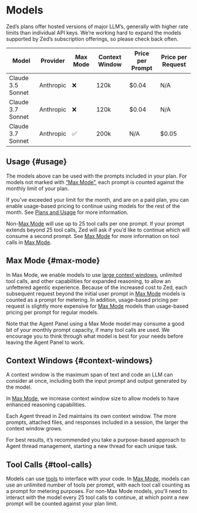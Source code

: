 # Models

Zed’s plans offer hosted versions of major LLM’s, generally with higher rate limits than individual API keys. We’re working hard to expand the models supported by Zed’s subscription offerings, so please check back often.

| Model | Provider | Max Mode | Context Window | Price per Prompt | Price per Request |
| --- | --- | --- | --- | --- | --- |
| Claude 3.5 Sonnet | Anthropic | ❌ | 120k | $0.04 | N/A |
| Claude 3.7 Sonnet | Anthropic | ❌ | 120k | $0.04 | N/A |
| Claude 3.7 Sonnet | Anthropic | ✅ | 200k | N/A | $0.05 |

## Usage {#usage}

The models above can be used with the prompts included in your plan. For models not marked with [“Max Mode”](#max-mode), each prompt is counted against the monthly limit of your plan.

If you’ve exceeded your limit for the month, and are on a paid plan, you can enable usage-based pricing to continue using models for the rest of the month. See [Plans and Usage](./plans-and-usage.md) for more information.

Non-[Max Mode](#max-mode) will use up to 25 tool calls per one prompt. If your prompt extends beyond 25 tool calls, Zed will ask if you’d like to continue which will consume a second prompt. See [Max Mode](#max-mode) for more information on tool calls in [Max Mode](#max-mode).

## Max Mode {#max-mode}

In Max Mode, we enable models to use [large context windows](#context-windows), unlimited tool calls, and other capabilities for expanded reasoning, to allow an unfettered agentic experience. Because of the increased cost to Zed, each subsequent request beyond the initial user prompt in [Max Mode](#max-mode) models is counted as a prompt for metering. In addition, usage-based pricing per request is slightly more expensive for [Max Mode](#max-mode) models than usage-based pricing per prompt for regular models.

Note that the Agent Panel using a Max Mode model may consume a good bit of your monthly prompt capacity, if many tool calls are used. We encourage you to think through what model is best for your needs before leaving the Agent Panel to work.

## Context Windows {#context-windows}

A context window is the maximum span of text and code an LLM can consider at once, including both the input prompt and output generated by the model.

In [Max Mode](#max-mode), we increase context window size to allow models to have enhanced reasoning capabilities.

Each Agent thread in Zed maintains its own context window. The more prompts, attached files, and responses included in a session, the larger the context window grows.

For best results, it’s recommended you take a purpose-based approach to Agent thread management, starting a new thread for each unique task.

## Tool Calls {#tool-calls}

Models can use [tools](./tools.md) to interface with your code. In [Max Mode](#max-mode), models can use an unlimited number of tools per prompt, with each tool call counting as a prompt for metering purposes. For non-Max Mode models, you'll need to interact with the model every 25 tool calls to continue, at which point a new prompt will be counted against your plan limit.
